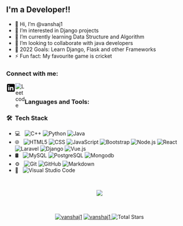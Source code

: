 ## I'm a Developer!!

- 👋 Hi, I’m @vanshaj1
- 👀 I’m interested in Django projects
- 🌱 I’m currently learning Data Structure and Algorithm 
- 👯 I’m looking to collaborate with java developers
- 🥅 2022 Goals: Learn Django, Flask and other Frameworks
- ⚡ Fun fact: My favourite game is cricket

### Connect with me:

[<img align="left" alt="LinkedIn" width="25px" src="https://github.com/simple-icons/simple-icons/blob/develop/icons/linkedin.svg" />](https://www.linkedin.com/in/vanshaj-sharma-a97503194/)
[<img align="left" alt="Leetcode" width="25px" src="https://github.com/simple-icons/simple-icons/blob/develop/icons/leetcode.svg" />](https://leetcode.com/vanshaj_0612/)
<br>

### Languages and Tools:

<h3> 🛠 &nbsp;Tech Stack</h3>

- 💻 &nbsp;
  ![C++](https://img.shields.io/badge/-C++-333333?style=flat&logo=C%2B%2B&logoColor=00599C)
  ![Python](https://img.shields.io/badge/-Python-333333?style=flat&logo=python)
  ![Java](https://img.shields.io/badge/-Java-333333?style=flat&logo=Java&logoColor=007396)
- 🌐 &nbsp;
  ![HTML5](https://img.shields.io/badge/-HTML5-333333?style=flat&logo=HTML5)
  ![CSS](https://img.shields.io/badge/-CSS-333333?style=flat&logo=CSS3&logoColor=1572B6)
  ![JavaScript](https://img.shields.io/badge/-JavaScript-333333?style=flat&logo=javascript)
  ![Bootstrap](https://img.shields.io/badge/-Bootstrap-333333?style=flat&logo=bootstrap&logoColor=563D7C)
  ![Node.js](https://img.shields.io/badge/-Node.js-333333?style=flat&logo=node.js)
  ![React](https://img.shields.io/badge/-React-333333?style=flat&logo=react)
  ![Laravel](https://img.shields.io/badge/-Laravel-333333?style=flat&logo=laravel)
  ![Django](https://img.shields.io/badge/-Django-333333?style=flat&logo=django)
  ![Vue.js](https://img.shields.io/badge/-vue.js-333333?style=flat&logo=vue.js)
  <!---![Rails](https://img.shields.io/badge/-Rails-333333?style=flat&logo=ruby)--->
- 🛢 &nbsp;
  ![MySQL](https://img.shields.io/badge/-MySQL-333333?style=flat&logo=mysql)
  ![PostgreSQL](https://img.shields.io/badge/-PostgreSQL-333333?style=flat&logo=postgresql)
  ![Mongodb](https://img.shields.io/badge/-Mongodb-333333?style=flat&logo=mongodb)
- ⚙️ &nbsp;
  ![Git](https://img.shields.io/badge/-Git-333333?style=flat&logo=git)
  ![GitHub](https://img.shields.io/badge/-GitHub-333333?style=flat&logo=github)
  ![Markdown](https://img.shields.io/badge/-Markdown-333333?style=flat&logo=markdown)
- 🔧 &nbsp;
  ![Visual Studio Code](https://img.shields.io/badge/-Visual%20Studio%20Code-333333?style=flat&logo=visual-studio-code&logoColor=007ACC)

<br/>
<p align="center">
<img src="https://github-readme-stats.vercel.app/api?username=vanshaj1&&show_icons=true&title_color=ffffff&icon_color=bb2acf&text_color=daf7dc&bg_color=151515">
</p>
<br/>
<p align="center"> 
	<a href="https://github.com/vanshaj1"><img src="https://komarev.com/ghpvc/?username=vanshaj1" alt="vanshaj1"/></a>
	<a href="https://github.com/vanshaj1?tab=repositories"><img src="https://badges.pufler.dev/repos/vanshaj1" alt="vanshaj1" /> </a>
	<img src="https://img.shields.io/github/stars/vanshaj1?label=Stars" alt="Total Stars">
</p>

<!---
vanshaj1/vanshaj1 is a ✨ special ✨ repository because its `README.md` (this file) appears on your GitHub profile.
You can click the Preview link to take a look at your changes.
--->
